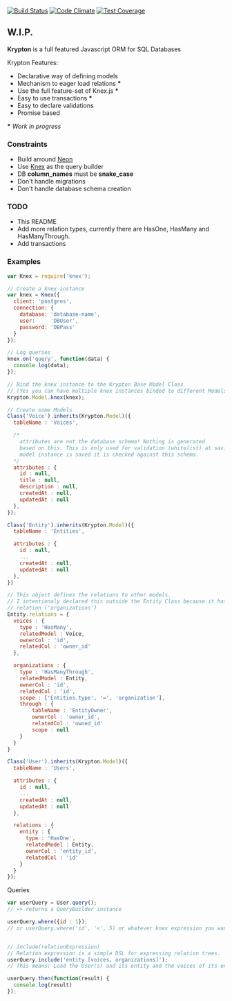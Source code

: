 [![Build Status](https://travis-ci.org/sgarza/krypton.svg?branch=master)](https://travis-ci.org/sgarza/krypton)
[![Code Climate](https://codeclimate.com/github/sgarza/krypton/badges/gpa.svg)](https://codeclimate.com/github/sgarza/krypton)
[![Test Coverage](https://codeclimate.com/github/sgarza/krypton/badges/coverage.svg)](https://codeclimate.com/github/sgarza/krypton/coverage)


W.I.P.
-----

**Krypton** is a full featured Javascript ORM for SQL Databases

Krypton Features:

- Declarative way of defining models
- Mechanism to eager load relations __*__
- Use the full feature-set of Knex.js __*__
- Easy to use transactions __*__
- Easy to declare validations
- Promise based

__*__ _Work in progress_

### Constraints

- Build arround [Neon](https://github.com/azendal/neon/)
- Use [Knex](http://knex.org) as the query builder
- DB **column_names** must be **snake_case**
- Don't handle migrations
- Don't handle database schema creation


### TODO

- This README
- Add more relation types, currently there are HasOne, HasMany and HasManyThrough.
- Add transactions

### Examples

```javascript
var Knex = require('knex');

// Create a knex instance
var knex = Knex({
  client: 'postgres',
  connection: {
    database: 'database-name',
    user:     'DBUser',
    password: 'DBPass'
  }
});

// Log queries
knex.on('query', function(data) {
  console.log(data);
});

// Bind the knex instance to the Krypton Base Model Class
// (Yes you can have multiple knex instances binded to different Models :) )
Krypton.Model.knex(knex);

// Create some Models
Class('Voice').inherits(Krypton.Model)({
  tableName : 'Voices',

  /*
    attributes are not the database schema! Nothing is generated
    based on this. This is only used for validation (whitelist) at saving. Whenever a
    model instance is saved it is checked against this schema.
  */
  attributes : {
    id : null,
    title : null,
    description : null,
    createdAt : null,
    updatedAt : null
  },
});

Class('Entity').inherits(Krypton.Model)({
  tableName : 'Entities',

  attributes : {
    id : null,
    ...
    createdAt : null,
    updatedAt : null
  },
})

// This object defines the relations to other models.
// I intentionaly declared this outside the Entity Class because it has a circular
// relation ('organizations')
Entity.relations = {
  voices : {
    type : 'HasMany',
    relatedModel : Voice,
    ownerCol : 'id',
    relatedCol : 'owner_id'
  },

  organizations : {
    type : 'HasManyThrough',
    relatedModel : Entity,
    ownerCol : 'id',
    relatedCol : 'id',
    scope : ['Entities.type', '=', 'organization'],
    through : {
        tableName : 'EntityOwner',
        ownerCol : 'owner_id',
        relatedCol : 'owned_id'
        scope : null
    }
  }
}

Class('User').inherits(Krypton.Model)({
  tableName : 'Users',

  attributes : {
    id : null,
    ...
    createdAt : null,
    updatedAt : null
  },

  relations : {
    entity : {
      type : 'HasOne',
      relatedModel : Entity,
      ownerCol : 'entity_id',
      relatedCol : 'id'
    }
  }
});
```

Queries

```javascript
var userQuery = User.query();
// => returns a QueryBuilder instance

userQuery.where({id : 1});
// or userQuery.where('id', '<', 5) or whatever knex expression you want to use.


// include(relationExpression)
// Relation expression is a simple DSL for expressing relation trees.
userQuery.include('entity.[voices, organizations]');
// This means: Load the User(s) and its entity and the voices of its entity and the organizations of its entity

userQuery.then(function(result) {
  console.log(result)
});

```
